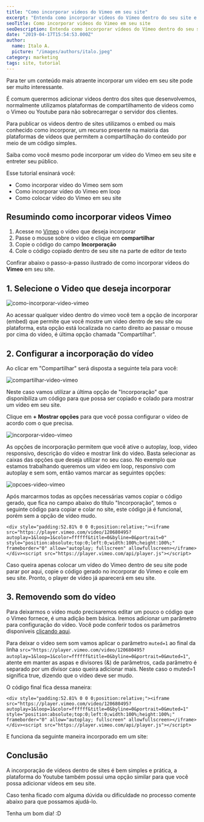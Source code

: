```yaml
---
title: "Como incorporar videos do Vimeo em seu site"
excerpt: "Entenda como incorporar vídeos do Vímeo dentro do seu site e conheça os parâmetros de configuração do Vimeo."
seoTitle: Como incorporar videos do Vimeo em seu site
seoDescription: Entenda como incorporar vídeos do Vímeo dentro do seu site e conheça os parâmetros de configuração do Vimeo.
date: "2019-04-17T15:54:53.000Z"
author:
  name: Italo A.
  picture: "/images/authors/italo.jpeg"
category: marketing
tags: site, tutorial
---
```


Para ter um conteúdo mais atraente incorporar um vídeo em seu site pode ser muito interessante.

É comum querermos adicionar videos dentro dos sites que desenvolvemos, normalmente utilizamos plataformas de compartilhamento de videos como o Vimeo ou Youtube para não sobrecarregar o servidor dos clientes.

Para publicar os videos dentro de sites utilizamos o embed ou mais conhecido como incorporar, um recurso presente na maioria das plataformas de vídeos que permitem a compartilhação do conteúdo por meio de um código simples.

Saiba como você mesmo pode incorporar um vídeo do Vimeo em seu site e entreter seu público.

Esse tutorial ensinará você:

- Como incorporar vídeo do Vimeo sem som
- Como incorporar vídeo do Vimeo em loop
- Como colocar vídeo do Vimeo em seu site

## Resumindo como incorporar videos Vimeo

1. Acesse no [Vimeo](https://vimeo.com/) o vídeo que deseja incorporar
2. Passe o mouse sobre o vídeo e clique em **compartilhar**
3. Copie o código do campo **Incorporação**
4. Cole o código copiado dentro de seu site na parte de editor de texto

Confirar abaixo o passo-a-passo ilustrado de como incorporar vídeos do **Vimeo** em seu site.

## 1. Selecione o Video que deseja incorporar

![como-incorporar-video-vimeo](/content/images/2019/04/como-incorporar-video-vimeo.png)

Ao acessar qualquer vídeo dentro do vimeo você tem a opção de incorporar (embed) que permite que você mostre um video dentro de seu site ou plataforma, esta opção está localizada no canto direito ao passar o mouse por cima do vídeo, é última opção chamada "Compartilhar".

## 2. Configurar a incorporação do vídeo

Ao clicar em "Compartilhar" será disposta a seguinte tela para você:

![compartilhar-video-vimeo](/content/images/2019/04/compartilhar-video-vimeo.png)

Neste caso vamos utilizar a última opção de "Incorporação" que disponibiliza um código para que possa ser copiado e colado para mostrar um vídeo em seu site.

Clique em **+ Mostrar opções** para que você possa configurar o vídeo de acordo com o que precisa.

![incorporar-video-vimeo](/content/images/2019/04/incorporar-video-vimeo.png)

As opções de incorporação permitem que você ative o autoplay, loop, video responsivo, descrição do vídeo e mostrar link do video. Basta selecionar as caixas das opções que deseja utilizar no seu caso. No exemplo que estamos trabalhando queremos um vídeo em loop, responsivo com autoplay e sem som, então vamos marcar as seguintes opções:

![opcoes-video-vimeo](/content/images/2019/04/opcoes-video-vimeo.png)

Após marcarmos todas as opções necessárias vamos copiar o código gerado, que fica no campo abaixo do título "Incorporação", temos o seguinte código para copiar e colar no site, este código já é funcional, porém sem a opção de vídeo mudo.

`<div style="padding:52.81% 0 0 0;position:relative;"><iframe src="https://player.vimeo.com/video/120680495?autoplay=1&loop=1&color=ffffff&title=0&byline=0&portrait=0" style="position:absolute;top:0;left:0;width:100%;height:100%;" frameborder="0" allow="autoplay; fullscreen" allowfullscreen></iframe></div><script src="https://player.vimeo.com/api/player.js"></script>`

Caso queira apenas colocar um vídeo do Vimeo dentro de seu site pode parar por aqui, copie o código gerado no incorporar do Vimeo e cole em seu site. Pronto, o player de vídeo já aparecerá em seu site.

## 3. Removendo som do vídeo

Para deixarmos o vídeo mudo precisaremos editar um pouco o código que o Vimeo fornece, é uma adição bem básica. Iremos adicionar um parâmetro para configuração do vídeo. Você pode conferir todos os parâmetros disponíveis [clicando aqui](https://help.vimeo.com/hc/en-us/articles/360001494447-Using-Player-Parameters).

Para deixar o video sem som vamos aplicar o parâmetro `muted=1` ao final da linha `src="https://player.vimeo.com/video/120680495?autoplay=1&loop=1&color=ffffff&title=0&byline=0&portrait=0&muted=1"`, atente em manter as aspas e divisores (&) de parâmetros, cada parâmetro é separado por um divisor caso queira adicionar mais. Neste caso o muted=1 significa true, dizendo que o vídeo deve ser mudo.

O código final fica dessa maneira:

`<div style="padding:52.81% 0 0 0;position:relative;"><iframe src="https://player.vimeo.com/video/120680495?autoplay=1&loop=1&color=ffffff&title=0&byline=0&portrait=0&muted=1" style="position:absolute;top:0;left:0;width:100%;height:100%;" frameborder="0" allow="autoplay; fullscreen" allowfullscreen></iframe></div><script src="https://player.vimeo.com/api/player.js"></script>`

E funciona da seguinte maneira incorporado em um site:

## Conclusão

A incorporação de vídeos dentro de sites é bem simples e prática, a plataforma do Youtube também possui uma opção similar para que você possa adicionar vídeos em seu site.

Caso tenha ficado com alguma dúvida ou dificuldade no processo comente abaixo para que possamos ajudá-lo.

Tenha um bom dia! :D
